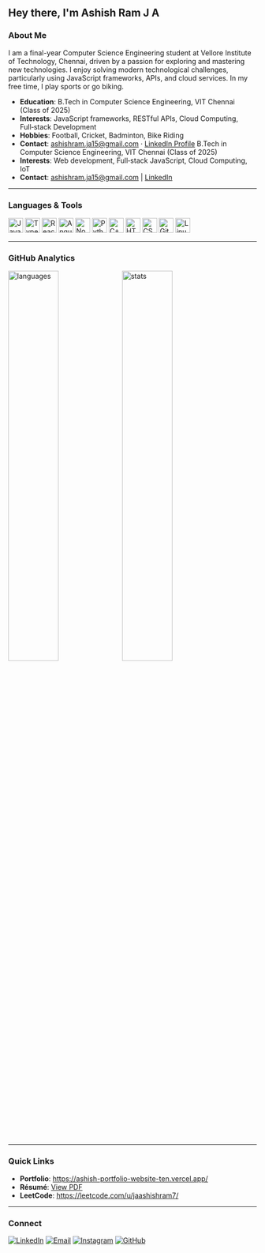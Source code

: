 ## Hey there, I'm Ashish Ram J A

### About Me

I am a final-year Computer Science Engineering student at Vellore Institute of Technology, Chennai, driven by a passion for exploring and mastering new technologies. I enjoy solving modern technological challenges, particularly using JavaScript frameworks, APIs, and cloud services. In my free time, I play sports or go biking.

- **Education**: B.Tech in Computer Science Engineering, VIT Chennai (Class of 2025)
- **Interests**: JavaScript frameworks, RESTful APIs, Cloud Computing, Full‑stack Development
- **Hobbies**: Football, Cricket, Badminton, Bike Riding
- **Contact**: [ashishram.ja15@gmail.com](mailto:ashishram.ja15@gmail.com) · [LinkedIn Profile](https://www.linkedin.com/in/ashish-ram-j-a-/)
 B.Tech in Computer Science Engineering, VIT Chennai (Class of 2025)
- **Interests**: Web development, Full‑stack JavaScript, Cloud Computing, IoT
- **Contact**: ashishram.ja15@gmail.com | [LinkedIn](https://www.linkedin.com/in/ashish-ram-j-a-)

---

### Languages & Tools

<div align="left">
<img alt="JavaScript" width="30px" src="https://cdn.jsdelivr.net/gh/devicons/devicon/icons/javascript/javascript-plain.svg" />
<img alt="TypeScript" width="30px" src="https://cdn.jsdelivr.net/gh/devicons/devicon/icons/typescript/typescript-plain.svg" />
<img alt="React" width="30px" src="https://cdn.jsdelivr.net/gh/devicons/devicon/icons/react/react-original.svg" />
<img alt="Angular" width="30px" src="https://cdn.jsdelivr.net/gh/devicons/devicon/icons/angularjs/angularjs-plain.svg" />
<img alt="Node.js" width="30px" src="https://cdn.jsdelivr.net/gh/devicons/devicon/icons/nodejs/nodejs-original.svg" />
<img alt="Python" width="30px" src="https://cdn.jsdelivr.net/gh/devicons/devicon/icons/python/python-plain.svg" />
<img alt="C++" width="30px" src="https://cdn.jsdelivr.net/gh/devicons/devicon/icons/cplusplus/cplusplus-line.svg" />
<img alt="HTML5" width="30px" src="https://cdn.jsdelivr.net/gh/devicons/devicon/icons/html5/html5-plain.svg" />
<img alt="CSS3" width="30px" src="https://cdn.jsdelivr.net/gh/devicons/devicon/icons/css3/css3-plain.svg" />
<img alt="Git" width="30px" src="https://cdn.jsdelivr.net/gh/devicons/devicon/icons/git/git-original.svg" />
<img alt="Linux" width="30px" src="https://cdn.jsdelivr.net/gh/devicons/devicon/icons/linux/linux-original.svg" />
</div>

---

### GitHub Analytics

<p float="left">
  <img src="http://github-profile-summary-cards.vercel.app/api/cards/repos-per-language?username=AshishRam7&theme=rose_pine" width="45%" alt="languages" />  
  <img src="https://github-readme-stats.vercel.app/api?username=AshishRam7&show_icons=true&include_all_commits=true&theme=dark" width="45%" alt="stats" />  
</p>

---

### Quick Links

- **Portfolio**: https://ashish-portfolio-website-ten.vercel.app/
- **Résumé**: [View PDF](https://drive.google.com/file/d/1hnbstXoVCCy2EVNfW1qQCyEWiiY_0EwX/view?usp=sharing)
- **LeetCode**: https://leetcode.com/u/jaashishram7/

---

### Connect

<p align="left">
  <a href="https://linkedin.com/in/ashish-ram-j-a" target="blank"><img src="https://img.shields.io/badge/LinkedIn-0077B5?style=for-the-badge&logo=linkedin&logoColor=white" alt="LinkedIn" /></a>
  <a href="mailto:ashishram.ja15@gmail.com" target="blank"><img src="https://img.shields.io/badge/Mail-0A0A0A?style=for-the-badge&logo=mail&logoColor=white" alt="Email" /></a>
  <a href="https://instagram.com/_ashish.ram_" target="blank"><img src="https://img.shields.io/badge/Instagram-fe4164?style=for-the-badge&logo=instagram&logoColor=white" alt="Instagram" /></a>
  <a href="https://github.com/AshishRam7" target="blank"><img src="https://img.shields.io/badge/GitHub-181717?style=for-the-badge&logo=github&logoColor=white" alt="GitHub" /></a>
</p>
